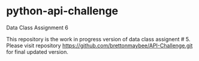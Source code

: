 # python-api-challenge
Data Class Assignment 6

This repository is the work in progress version of data class assignent # 5. Please visit repository <https://github.com/brettonmaybee/API-Challenge.git> for final updated version. 
